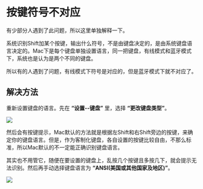 # 按键符号不对应

有少部分人遇到了此问题，所以这里单独解释一下。

系统识别Shift加某个按键，输出什么符号，不是由键盘决定的，是由系统键盘语言决定的。Mac下是每个键盘单独设置语言，同一把键盘，有线模式和蓝牙模式下，系统也是认为是两个不同的键盘。

所以有的人遇到了问题，有线模式下符号是对应的，但是蓝牙模式下就不对应了。


## 解决方法

重新设置键盘的语言。先在 **“设置--键盘”** 里，选择 **“更改键盘类型”**。

<div style="width: 600px">

![](/assets/wrong-symbol-01.jpg?600)
</div>

然后会有按键提示，Mac默认的方法就是根据左Shift和右Shift旁边的按键，来确定你的键盘语言。但是，作为客制化键盘，各自设置的按键比较自由，不那么标准，所以Mac默认的不一定能正确识别键盘语言。

其实也不用管它，随便在要设置的键盘上，乱按几个按键且多按几下，就会提示无法识别。然后再手动选择键盘语言为 **“ANSI(美国或其他国家及地区)”**。

<div style="width: 600px">

![](/assets/wrong-symbol-02.jpg?600)
</div>